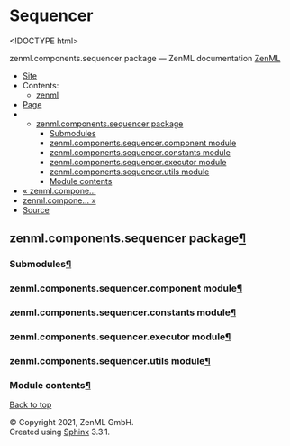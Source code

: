 # Sequencer

&lt;!DOCTYPE html&gt;

zenml.components.sequencer package — ZenML documentation  [ZenML](https://github.com/zenml-io/zenml/tree/0a1978e479aead878d2bc01aeba00118c228e379/docs/sphinx_docs/_build/html/index.html)

*  [Site](https://github.com/zenml-io/zenml/tree/0a1978e479aead878d2bc01aeba00118c228e379/docs/sphinx_docs/_build/html/index.html)
  * Contents:
    * [zenml](https://github.com/zenml-io/zenml/tree/0a1978e479aead878d2bc01aeba00118c228e379/docs/sphinx_docs/_build/html/modules.html)
*  [Page](zenml.components.sequencer.md)
  * * [zenml.components.sequencer package](zenml.components.sequencer.md)
      * [Submodules](zenml.components.sequencer.md#submodules)
      * [zenml.components.sequencer.component module](zenml.components.sequencer.md#zenml-components-sequencer-component-module)
      * [zenml.components.sequencer.constants module](zenml.components.sequencer.md#zenml-components-sequencer-constants-module)
      * [zenml.components.sequencer.executor module](zenml.components.sequencer.md#zenml-components-sequencer-executor-module)
      * [zenml.components.sequencer.utils module](zenml.components.sequencer.md#zenml-components-sequencer-utils-module)
      * [Module contents](zenml.components.sequencer.md#module-contents)
* [ « zenml.compone...](zenml.components.pusher.md)
* [ zenml.compone... »](zenml.components.split_gen.md)
*  [Source](https://github.com/zenml-io/zenml/tree/0a1978e479aead878d2bc01aeba00118c228e379/docs/sphinx_docs/_build/html/_sources/zenml.components.sequencer.rst.txt)

## zenml.components.sequencer package[¶](zenml.components.sequencer.md#zenml-components-sequencer-package)

### Submodules[¶](zenml.components.sequencer.md#submodules)

### zenml.components.sequencer.component module[¶](zenml.components.sequencer.md#zenml-components-sequencer-component-module)

### zenml.components.sequencer.constants module[¶](zenml.components.sequencer.md#zenml-components-sequencer-constants-module)

### zenml.components.sequencer.executor module[¶](zenml.components.sequencer.md#zenml-components-sequencer-executor-module)

### zenml.components.sequencer.utils module[¶](zenml.components.sequencer.md#zenml-components-sequencer-utils-module)

### Module contents[¶](zenml.components.sequencer.md#module-contents)

 [Back to top](zenml.components.sequencer.md)

 © Copyright 2021, ZenML GmbH.  
 Created using [Sphinx](http://sphinx-doc.org/) 3.3.1.  


